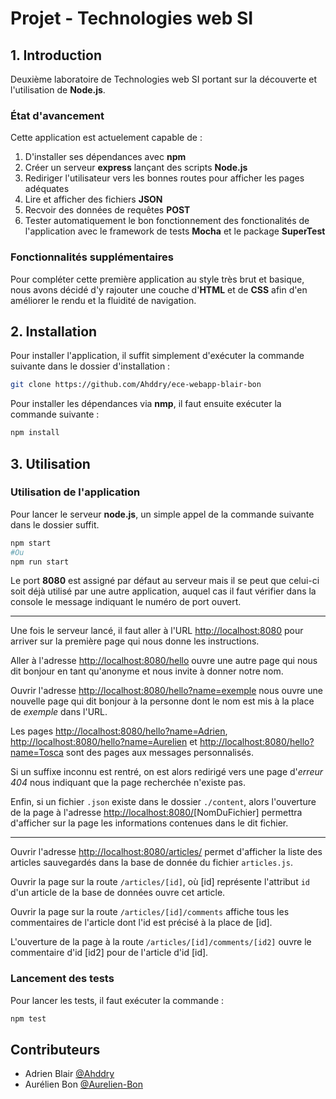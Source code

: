 # Projet - Technologies web SI

## 1. Introduction

Deuxième laboratoire de Technologies web SI portant sur la découverte et l'utilisation de **Node.js**.

### État d'avancement

Cette application est actuelement capable de :

1. D'installer ses dépendances avec **npm**
2. Créer un serveur **express** lançant des scripts **Node.js**
3. Rediriger l'utilisateur vers les bonnes routes pour afficher les pages adéquates
4. Lire et afficher des fichiers **JSON**
5. Recvoir des données de requêtes **POST**
6. Tester automatiquement le bon fonctionnement des fonctionalités de l'application avec le framework de tests **Mocha** et le package **SuperTest**

### Fonctionnalités supplémentaires

Pour compléter cette première application au style très brut et basique, nous avons décidé d'y rajouter une couche d'**HTML** et de **CSS** afin d'en améliorer le rendu et la fluidité de navigation.

## 2. Installation

Pour installer l'application, il suffit simplement d'exécuter la commande suivante dans le dossier d'installation :

```bash
git clone https://github.com/Ahddry/ece-webapp-blair-bon
```

Pour installer les dépendances via **nmp**, il faut ensuite exécuter la commande suivante :

```bash
npm install
```

## 3. Utilisation

### Utilisation de l'application

Pour lancer le serveur **node.js**, un simple appel de la commande suivante dans le dossier suffit.

```bash
npm start
#Ou
npm run start
```

Le port **8080** est assigné par défaut au serveur mais il se peut que celui-ci soit déjà utilisé par une autre application, auquel cas il faut vérifier dans la console le message indiquant le numéro de port ouvert.

***

Une fois le serveur lancé, il faut aller à l'URL <http://localhost:8080> pour arriver sur la première page qui nous donne les instructions.

Aller à l'adresse <http://localhost:8080/hello> ouvre une autre page qui nous dit bonjour en tant qu'anonyme et nous invite à donner notre nom.

Ouvrir l'adresse <http://localhost:8080/hello?name=exemple> nous ouvre une nouvelle page qui dit bonjour à la personne dont le nom est mis à la place de *exemple* dans l'URL.

Les pages <http://localhost:8080/hello?name=Adrien>, <http://localhost:8080/hello?name=Aurelien> et <http://localhost:8080/hello?name=Tosca> sont des pages aux messages personnalisés.

Si un suffixe inconnu est rentré, on est alors redirigé vers une page d'*erreur 404* nous indiquant que la page recherchée n'existe pas.

Enfin, si un fichier `.json` existe dans le dossier `./content`, alors l'ouverture de la page à l'adresse <http://localhost:8080/>[NomDuFichier] permettra d'afficher sur la page les informations contenues dans le dit fichier.

***

Ouvrir l'adresse <http://localhost:8080/articles/> permet d'afficher la liste des articles sauvegardés dans la base de donnée du fichier `articles.js`.

Ouvrir la page sur la route `/articles/[id]`, où [id] représente l'attribut `id` d'un article de la base de données ouvre cet article.

Ouvrir la page sur la route `/articles/[id]/comments` affiche tous les commentaires de l'article dont l'id est précisé à la place de [id].

L'ouverture de la page à la route `/articles/[id]/comments/[id2]` ouvre le commentaire d'id [id2] pour de l'article d'id [id].

### Lancement des tests

Pour lancer les tests, il faut exécuter la commande :

```bash
npm test
```

## Contributeurs

- Adrien Blair [@Ahddry](https://github.com/Ahddry)
- Aurélien Bon [@Aurelien-Bon](https://github.com/Aurelien-Bon)
